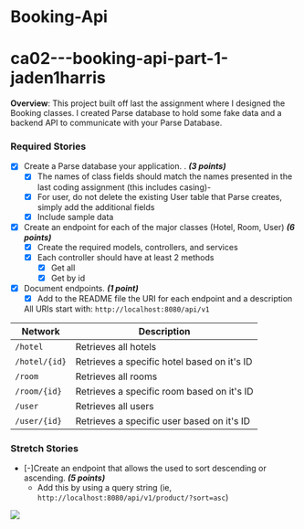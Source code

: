 # Booking-Api
# ca02---booking-api-part-1-jaden1harris

**Overview**: This project built off last the assignment where I designed the Booking classes. I created Parse
database to hold some fake data and a backend API to communicate with your Parse Database.

### Required Stories

- [x] Create a Parse database your application. . ***(3 points)***
    - [x] The names of class fields should match the names presented in the last coding assignment (this includes casing)-
    - [x] For user, do not delete the existing User table that Parse creates, simply add the additional fields
    - [x] Include sample data
- [x] Create an endpoint for each of the major classes (Hotel, Room, User) ***(6 points)***
    - [x] Create the required models, controllers, and services
    - [x] Each controller should have at least 2 methods
        - [x] Get all
        - [x] Get by id
- [x] Document endpoints. ***(1 point)***
    - [x] Add to the README file the URI for each endpoint and a description
    
    All URIs start with: `http://localhost:8080/api/v1`

|Network|Description| 
|---|---| 
|`/hotel`|Retrieves all hotels| 
|`/hotel/{id}`| Retrieves a specific hotel based on it's ID|
|`/room`|Retrieves all rooms| 
|`/room/{id}`| Retrieves a specific room based on it's ID|
|`/user`|Retrieves all users| 
|`/user/{id}`| Retrieves a specific user based on it's ID|

### Stretch Stories

- [-]Create an endpoint that allows the used to sort descending or ascending. ***(5 points)***
    - Add this by using a query string (ie, `http://localhost:8080/api/v1/product/?sort=asc`)
    
![](https://github.com/jaden1harris/Booking-Api/blob/master/BookingAPI%20pt1.gif)    
    
